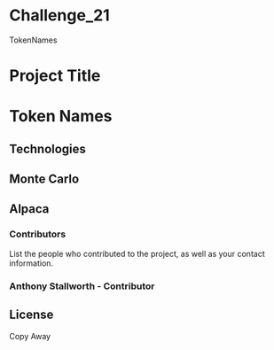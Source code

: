 # Challenge_21
TokenNames



# Project Title
# Token Names

## Technologies
## Monte Carlo
## Alpaca

### Contributors

List the people who contributed to the project, as well as your contact information.
### Anthony Stallworth - Contributor

## License

Copy Away
